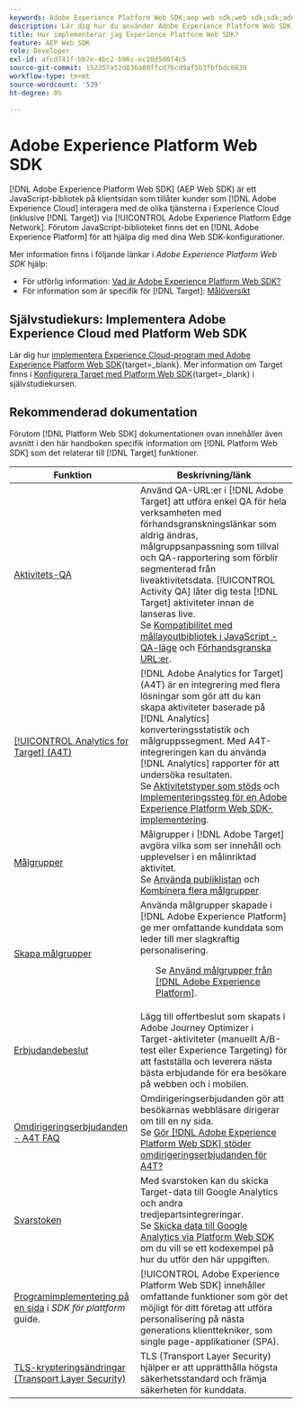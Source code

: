 ```yaml
---
keywords: Adobe Experience Platform Web SDK;aep web sdk;web sdk;sdk;adobe experience cloud;platform edge network;adobe experience platform edge network;edge network;aep edge network
description: Lär dig hur du använder Adobe Experience Platform Web SDK för att interagera med de olika tjänsterna i Adobe Experience Cloud via AEP Edge Network.
title: Hur implementerar jag Experience Platform Web SDK?
feature: AEP Web SDK
role: Developer
exl-id: afcd741f-bb7e-4bc2-b96c-ec10d5d6f4c5
source-git-commit: 152257a52d836a88ffcd76cd9af5b3fbfbdc0839
workflow-type: tm+mt
source-wordcount: '539'
ht-degree: 0%

---
```


# Adobe Experience Platform Web SDK

[!DNL Adobe Experience Platform Web SDK] (AEP Web SDK) är ett JavaScript-bibliotek på klientsidan som tillåter kunder som [!DNL Adobe Experience Cloud] interagera med de olika tjänsterna i Experience Cloud (inklusive [!DNL Target]) via [!UICONTROL Adobe Experience Platform Edge Network]. Förutom JavaScript-biblioteket finns det en [!DNL Adobe Experience Platform] för att hjälpa dig med dina Web SDK-konfigurationer.

Mer information finns i följande länkar i *Adobe Experience Platform Web SDK* hjälp:

* För utförlig information: [Vad är Adobe Experience Platform Web SDK?](https://experienceleague.adobe.com/docs/experience-platform/edge/home.html)
* För information som är specifik för [!DNL Target]: [Målöversikt](https://experienceleague.adobe.com/docs/experience-platform/edge/personalization/adobe-target/target-overview.html)

## Självstudiekurs: Implementera Adobe Experience Cloud med Platform Web SDK

Lär dig hur [implementera Experience Cloud-program med Adobe Experience Platform Web SDK](https://experienceleague.adobe.com/docs/platform-learn/implement-web-sdk/overview.html){target=_blank}. Mer information om Target finns i [Konfigurera Target med Platform Web SDK](https://experienceleague.adobe.com/docs/platform-learn/implement-web-sdk/applications-setup/setup-target.html){target=_blank} i självstudiekursen.

## Rekommenderad dokumentation

Förutom [!DNL Platform Web SDK] dokumentationen ovan innehåller även avsnitt i den här handboken specifik information om [!DNL Platform Web SDK] som det relaterar till [!DNL Target] funktioner.

| Funktion | Beskrivning/länk |
| --- | --- |
| [Aktivitets-QA](/help/main/c-activities/c-activity-qa/activity-qa.md) | Använd QA-URL:er i [!DNL Adobe Target] att utföra enkel QA för hela verksamheten med förhandsgranskningslänkar som aldrig ändras, målgruppsanpassning som tillval och QA-rapportering som förblir segmenterad från liveaktivitetsdata. [!UICONTROL Activity QA] låter dig testa [!DNL Target] aktiviteter innan de lanseras live.<br>Se [Kompatibilitet med mållayoutbibliotek i JavaScript - QA-läge](/help/main/c-activities/c-activity-qa/activity-qa.md#compatibility) och [Förhandsgranska URL:er](/help/main/c-activities/c-activity-qa/activity-qa.md#preview). |
| [[!UICONTROL Analytics for Target] (A4T)](/help/main/c-integrating-target-with-mac/a4t/a4t.md) | [!DNL Adobe Analytics for Target] (A4T) är en integrering med flera lösningar som gör att du kan skapa aktiviteter baserade på [!DNL Analytics] konverteringsstatistik och målgruppssegment. Med A4T-integreringen kan du använda [!DNL Analytics] rapporter för att undersöka resultaten.<br>Se [Aktivitetstyper som stöds](/help/main/c-integrating-target-with-mac/a4t/a4t.md#section_F487896214BF4803AF78C552EF1669AA) och [Implementeringssteg för en Adobe Experience Platform Web SDK-implementering](/help/main/c-integrating-target-with-mac/a4t/a4timplementation.md#platform). |
| [Målgrupper](/help/main/c-target/target.md) | Målgrupper i [!DNL Adobe Target] avgöra vilka som ser innehåll och upplevelser i en målinriktad aktivitet.<br>Se [Använda publiklistan](/help/main/c-target/c-audiences/audiences.md#use-list) och [Kombinera flera målgrupper](/help/main/c-target/combining-multiple-audiences.md). |
| [Skapa målgrupper](/help/main/c-target/c-audiences/audiences.md) | Använda målgrupper skapade i [!DNL Adobe Experience Platform] ge mer omfattande kunddata som leder till mer slagkraftig personalisering.<ul>Se [Använd målgrupper från [!DNL Adobe Experience Platform]](/help/main/c-target/c-audiences/audiences.md#aep). |
| [Erbjudandebeslut](/help/main/c-integrating-target-with-mac/ajo/offer-decision.md) | Lägg till offertbeslut som skapats i Adobe Journey Optimizer i Target-aktiviteter (manuellt A/B-test eller Experience Targeting) för att fastställa och leverera nästa bästa erbjudande för era besökare på webben och i mobilen. |
| [Omdirigeringserbjudanden - A4T FAQ](/help/main/c-integrating-target-with-mac/a4t/r-a4t-faq/a4t-faq-redirect-offers.md) | Omdirigeringserbjudanden gör att besökarnas webbläsare dirigerar om till en ny sida.<br>Se [Gör [!DNL Adobe Experience Platform Web SDK] stöder omdirigeringserbjudanden för A4T?](/help/main/c-integrating-target-with-mac/a4t/r-a4t-faq/a4t-faq-redirect-offers.md#platform) |
| [Svarstoken](/help/main/administrating-target/response-tokens.md) | Med svarstoken kan du skicka Target-data till Google Analytics och andra tredjepartsintegreringar.<br>Se [Skicka data till Google Analytics via Platform Web SDK](/help/main/administrating-target/response-tokens.md#platform-web-sdk) om du vill se ett kodexempel på hur du utför den här uppgiften. |
| [Programimplementering på en sida](https://experienceleague.adobe.com/docs/experience-platform/edge/personalization/adobe-target/spa-implementation.html?lang=en) i *SDK för plattform* guide. | [!UICONTROL Adobe Experience Platform Web SDK] innehåller omfattande funktioner som gör det möjligt för ditt företag att utföra personalisering på nästa generations klienttekniker, som single page-applikationer (SPA). |
| [TLS-krypteringsändringar (Transport Layer Security)](/help/main/c-implementing-target/c-considerations-before-you-implement-target/tls-transport-layer-security-encryption.md) | TLS (Transport Layer Security) hjälper er att upprätthålla högsta säkerhetsstandard och främja säkerheten för kunddata. |
